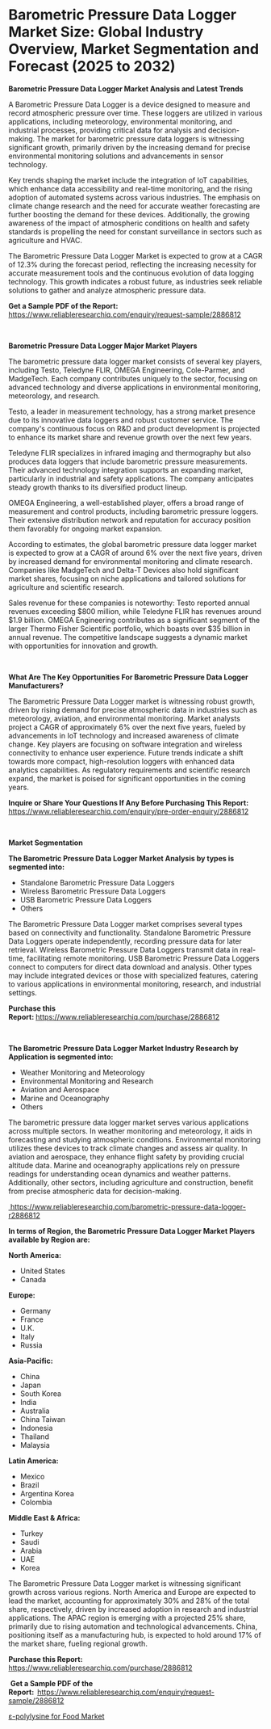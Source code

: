 <p><h1>Barometric Pressure Data Logger Market Size: Global Industry Overview, Market Segmentation and Forecast (2025 to 2032)</h1></p><p><strong>Barometric Pressure Data Logger Market Analysis and Latest Trends</strong></p>
<p><p>A Barometric Pressure Data Logger is a device designed to measure and record atmospheric pressure over time. These loggers are utilized in various applications, including meteorology, environmental monitoring, and industrial processes, providing critical data for analysis and decision-making. The market for barometric pressure data loggers is witnessing significant growth, primarily driven by the increasing demand for precise environmental monitoring solutions and advancements in sensor technology. </p><p>Key trends shaping the market include the integration of IoT capabilities, which enhance data accessibility and real-time monitoring, and the rising adoption of automated systems across various industries. The emphasis on climate change research and the need for accurate weather forecasting are further boosting the demand for these devices. Additionally, the growing awareness of the impact of atmospheric conditions on health and safety standards is propelling the need for constant surveillance in sectors such as agriculture and HVAC.</p><p>The Barometric Pressure Data Logger Market is expected to grow at a CAGR of 12.3% during the forecast period, reflecting the increasing necessity for accurate measurement tools and the continuous evolution of data logging technology. This growth indicates a robust future, as industries seek reliable solutions to gather and analyze atmospheric pressure data.</p></p>
<p><strong>Get a Sample PDF of the Report:&nbsp;</strong> <a href="https://www.reliableresearchiq.com/enquiry/request-sample/2886812?utm_campaign=3318&utm_medium=2&utm_source=Github&utm_content=ia&utm_term=13032025&utm_id=barometric-pressure-data-logger">https://www.reliableresearchiq.com/enquiry/request-sample/2886812</a></p>
<p>&nbsp;</p>
<p><strong>Barometric Pressure Data Logger Major Market Players</strong></p>
<p><p>The barometric pressure data logger market consists of several key players, including Testo, Teledyne FLIR, OMEGA Engineering, Cole-Parmer, and MadgeTech. Each company contributes uniquely to the sector, focusing on advanced technology and diverse applications in environmental monitoring, meteorology, and research.</p><p>Testo, a leader in measurement technology, has a strong market presence due to its innovative data loggers and robust customer service. The company's continuous focus on R&D and product development is projected to enhance its market share and revenue growth over the next few years.</p><p>Teledyne FLIR specializes in infrared imaging and thermography but also produces data loggers that include barometric pressure measurements. Their advanced technology integration supports an expanding market, particularly in industrial and safety applications. The company anticipates steady growth thanks to its diversified product lineup.</p><p>OMEGA Engineering, a well-established player, offers a broad range of measurement and control products, including barometric pressure loggers. Their extensive distribution network and reputation for accuracy position them favorably for ongoing market expansion.</p><p>According to estimates, the global barometric pressure data logger market is expected to grow at a CAGR of around 6% over the next five years, driven by increased demand for environmental monitoring and climate research. Companies like MadgeTech and Delta-T Devices also hold significant market shares, focusing on niche applications and tailored solutions for agriculture and scientific research.</p><p>Sales revenue for these companies is noteworthy: Testo reported annual revenues exceeding $800 million, while Teledyne FLIR has revenues around $1.9 billion. OMEGA Engineering contributes as a significant segment of the larger Thermo Fisher Scientific portfolio, which boasts over $35 billion in annual revenue. The competitive landscape suggests a dynamic market with opportunities for innovation and growth.</p></p>
<p>&nbsp;</p>
<p><strong>What Are The Key Opportunities For Barometric Pressure Data Logger Manufacturers?</strong></p>
<p><p>The Barometric Pressure Data Logger market is witnessing robust growth, driven by rising demand for precise atmospheric data in industries such as meteorology, aviation, and environmental monitoring. Market analysts project a CAGR of approximately 6% over the next five years, fueled by advancements in IoT technology and increased awareness of climate change. Key players are focusing on software integration and wireless connectivity to enhance user experience. Future trends indicate a shift towards more compact, high-resolution loggers with enhanced data analytics capabilities. As regulatory requirements and scientific research expand, the market is poised for significant opportunities in the coming years.</p></p>
<p><strong>Inquire or Share Your Questions If Any Before Purchasing This Report:</strong> <a href="https://www.reliableresearchiq.com/enquiry/pre-order-enquiry/2886812?utm_campaign=3318&utm_medium=2&utm_source=Github&utm_content=ia&utm_term=13032025&utm_id=barometric-pressure-data-logger">https://www.reliableresearchiq.com/enquiry/pre-order-enquiry/2886812</a></p>
<p>&nbsp;</p>
<p><strong>Market Segmentation</strong></p>
<p><strong>The Barometric Pressure Data Logger Market Analysis by types is segmented into:</strong></p>
<p><ul><li>Standalone Barometric Pressure Data Loggers</li><li>Wireless Barometric Pressure Data Loggers</li><li>USB Barometric Pressure Data Loggers</li><li>Others</li></ul></p>
<p><p>The Barometric Pressure Data Logger market comprises several types based on connectivity and functionality. Standalone Barometric Pressure Data Loggers operate independently, recording pressure data for later retrieval. Wireless Barometric Pressure Data Loggers transmit data in real-time, facilitating remote monitoring. USB Barometric Pressure Data Loggers connect to computers for direct data download and analysis. Other types may include integrated devices or those with specialized features, catering to various applications in environmental monitoring, research, and industrial settings.</p></p>
<p><strong>Purchase this Report:&nbsp;</strong><a href="https://www.reliableresearchiq.com/purchase/2886812?utm_campaign=3318&utm_medium=2&utm_source=Github&utm_content=ia&utm_term=13032025&utm_id=barometric-pressure-data-logger">https://www.reliableresearchiq.com/purchase/2886812</a></p>
<p>&nbsp;</p>
<p><strong>The Barometric Pressure Data Logger Market Industry Research by Application is segmented into:</strong></p>
<p><ul><li>Weather Monitoring and Meteorology</li><li>Environmental Monitoring and Research</li><li>Aviation and Aerospace</li><li>Marine and Oceanography</li><li>Others</li></ul></p>
<p><p>The barometric pressure data logger market serves various applications across multiple sectors. In weather monitoring and meteorology, it aids in forecasting and studying atmospheric conditions. Environmental monitoring utilizes these devices to track climate changes and assess air quality. In aviation and aerospace, they enhance flight safety by providing crucial altitude data. Marine and oceanography applications rely on pressure readings for understanding ocean dynamics and weather patterns. Additionally, other sectors, including agriculture and construction, benefit from precise atmospheric data for decision-making.</p></p>
<p><a href="https://www.reliableresearchiq.com/barometric-pressure-data-logger-r2886812?utm_campaign=3318&utm_medium=2&utm_source=Github&utm_content=ia&utm_term=13032025&utm_id=barometric-pressure-data-logger">&nbsp;https://www.reliableresearchiq.com/barometric-pressure-data-logger-r2886812</a></p>
<p><strong>In terms of Region, the Barometric Pressure Data Logger Market Players available by Region are:</strong></p>
<p>
    <p> <strong> North America: </strong>
        <ul>
            <li>United States</li>
            <li>Canada</li>
        </ul>
        </p> 
    <p> <strong> Europe: </strong>
        <ul>
            <li>Germany</li>
            <li>France</li>
            <li>U.K.</li>
            <li>Italy</li>
            <li>Russia</li>
        </ul>
        </p> 
    <p> <strong> Asia-Pacific: </strong>
        <ul>
            <li>China</li>
            <li>Japan</li>
            <li>South Korea</li>
            <li>India</li>
            <li>Australia</li>
            <li>China Taiwan</li>
            <li>Indonesia</li>
            <li>Thailand</li>
            <li>Malaysia</li>
        </ul>
        </p> 
    <p> <strong> Latin America: </strong>
        <ul>
            <li>Mexico</li>
            <li>Brazil</li>
            <li>Argentina Korea</li>
            <li>Colombia</li>
        </ul>
        </p> 
    <p> <strong> Middle East & Africa: </strong>
        <ul>
            <li>Turkey</li>
            <li>Saudi</li>
            <li>Arabia</li>
            <li>UAE</li>
            <li>Korea</li>
        </ul>
    </p>
    </p>
<p><p>The Barometric Pressure Data Logger market is witnessing significant growth across various regions. North America and Europe are expected to lead the market, accounting for approximately 30% and 28% of the total share, respectively, driven by increased adoption in research and industrial applications. The APAC region is emerging with a projected 25% share, primarily due to rising automation and technological advancements. China, positioning itself as a manufacturing hub, is expected to hold around 17% of the market share, fueling regional growth.</p></p>
<p><strong>Purchase this Report: </strong><a href="https://www.reliableresearchiq.com/purchase/2886812?utm_campaign=3318&utm_medium=2&utm_source=Github&utm_content=ia&utm_term=13032025&utm_id=barometric-pressure-data-logger">https://www.reliableresearchiq.com/purchase/2886812</a></p>
<p>&nbsp;<strong>Get a Sample PDF of the Report:&nbsp;&nbsp;</strong><a href="https://www.reliableresearchiq.com/enquiry/request-sample/2886812?utm_campaign=3318&utm_medium=2&utm_source=Github&utm_content=ia&utm_term=13032025&utm_id=barometric-pressure-data-logger">https://www.reliableresearchiq.com/enquiry/request-sample/2886812</a></p>
<p><strong></strong></p>
<p><p><a href="https://github.com/geyangvayora/Market-Research-Report-List-1/blob/main/e-polylysine-for-food-market.md?utm_campaign=3318&utm_medium=2&utm_source=Github&utm_content=ia&utm_term=13032025&utm_id=barometric-pressure-data-logger">ε-polylysine for Food Market</a></p></p>